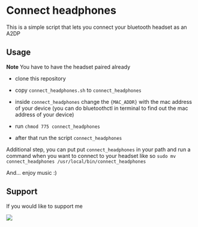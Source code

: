 # Connect headphones

This is a simple script that lets you connect your bluetooth headset as an A2DP

## Usage

**Note** You have to have the headset paired already

- clone this repository

- copy `connect_headphones.sh` to `connect_headphones`

- inside `connect_headphones` change the `{MAC_ADDR}` with the mac address of your device (you can do bluetoothctl in terminal to find out the mac address of your device)

- run `chmod 775 connect_headphones`

- after that run the script `connect_headphones`

Additional step, you can put put `connect_headphones` in your path and run a command when you want to connect to your headset like so `sudo mv connect_headphones /usr/local/bin/connect_headphones`

And... enjoy music :)

## Support
If you would like to support me

[![](https://cdn.buymeacoffee.com/buttons/default-blue.png)](https://www.buymeacoffee.com/wSd4q6U)
